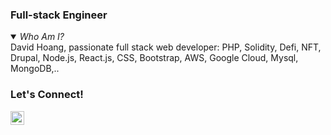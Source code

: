 ### Full-stack Engineer


<details open><summary><em>Who Am I?</em></summary>
David Hoang, passionate full stack web developer: PHP, Solidity, Defi, NFT, Drupal, Node.js, React.js, CSS, Bootstrap, AWS, Google Cloud, Mysql, MongoDB,..
</details>


 ### Let's Connect!

[<img align="left" alt="Connect on LinkedIn" width="22px" src="https://cdn.jsdelivr.net/npm/simple-icons@v3/icons/linkedin.svg" />][linkedin-url]
 
 <!-- GitHub's Markdown reference links -->
[linkedin-url]:https://www.linkedin.com/in/hoangminhdungvn/
